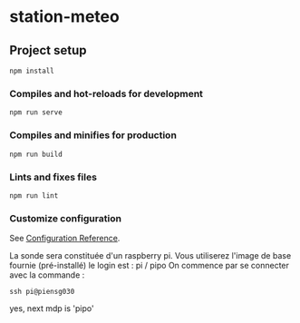 # station-meteo

## Project setup
```
npm install
```

### Compiles and hot-reloads for development
```
npm run serve
```

### Compiles and minifies for production
```
npm run build
```

### Lints and fixes files
```
npm run lint
```

### Customize configuration
See [Configuration Reference](https://cli.vuejs.org/config/).

La sonde sera constituée d'un raspberry pi. Vous utiliserez l'image de base fournie (pré-installé) le login est : pi / pipo
On commence par se connecter avec la commande :
```
ssh pi@piensg030
```
yes, next mdp is 'pipo'
